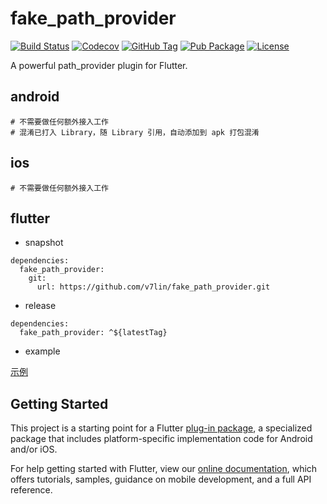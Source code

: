 # fake_path_provider

[![Build Status](https://cloud.drone.io/api/badges/v7lin/fake_path_provider/status.svg)](https://cloud.drone.io/v7lin/fake_path_provider)
[![Codecov](https://codecov.io/gh/v7lin/fake_path_provider/branch/master/graph/badge.svg)](https://codecov.io/gh/v7lin/fake_path_provider)
[![GitHub Tag](https://img.shields.io/github/tag/v7lin/fake_path_provider.svg)](https://github.com/v7lin/fake_path_provider/releases)
[![Pub Package](https://img.shields.io/pub/v/fake_path_provider.svg)](https://pub.dartlang.org/packages/fake_path_provider)
[![License](https://img.shields.io/badge/License-Apache%202.0-blue.svg)](https://github.com/v7lin/fake_path_provider/blob/master/LICENSE)

A powerful path_provider plugin for Flutter.

## android

````
# 不需要做任何额外接入工作
# 混淆已打入 Library，随 Library 引用，自动添加到 apk 打包混淆
````

## ios

````
# 不需要做任何额外接入工作
````

## flutter

* snapshot

````
dependencies:
  fake_path_provider:
    git:
      url: https://github.com/v7lin/fake_path_provider.git
````

* release

````
dependencies:
  fake_path_provider: ^${latestTag}
````

* example

[示例](./example/lib/main.dart)

## Getting Started

This project is a starting point for a Flutter
[plug-in package](https://flutter.io/developing-packages/),
a specialized package that includes platform-specific implementation code for
Android and/or iOS.

For help getting started with Flutter, view our 
[online documentation](https://flutter.io/docs), which offers tutorials, 
samples, guidance on mobile development, and a full API reference.
